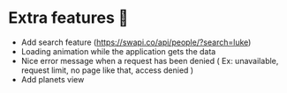 # Extra features 🎈
* Add search feature (https://swapi.co/api/people/?search=luke)
* Loading animation while the application gets the data
* Nice error message when a request has been denied ( Ex: unavailable, request limit, no page like that, access denied )
* Add planets view